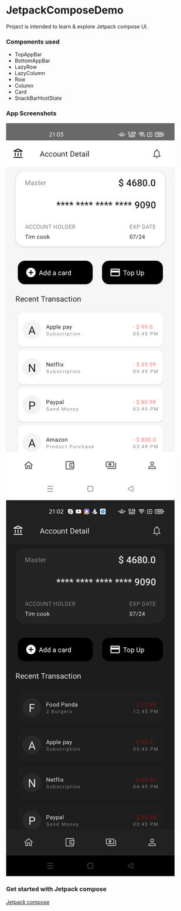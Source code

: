 # JetpackComposeDemo

Project is intended to learn & explore Jetpack compose UI.

### Components used

- TopAppBar
- BottomAppBar
- LazyRow
- LazyColumn
- Row
- Column
- Card
- SnackBarHostState

### App Screenshots

![Account Light](/account-light.png)
![Account Dark](/account-dark.png)

### Get started with Jetpack compose

[Jetpack compose](https://developer.android.com/jetpack/compose)
